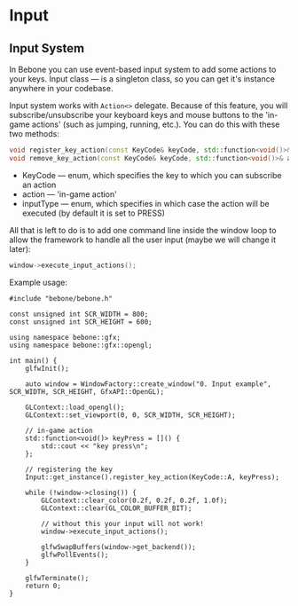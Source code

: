 # Input

## Input System
In Bebone you can use event-based input system to add some actions to your keys. Input class — is a singleton class, so you can get it's instance anywhere in your codebase.

Input system works with ```Action<>``` delegate. Because of this feature, you will subscribe/unsubscribe your keyboard keys and mouse buttons to the 'in-game actions' (such as jumping, running, etc.). You can do this with these two methods:
```c++
void register_key_action(const KeyCode& keyCode, std::function<void()>& action, const InputType& inputType = InputType::PRESS);
void remove_key_action(const KeyCode& keyCode, std::function<void()>& action, const InputType& inputType = InputType::PRESS);
```
* KeyCode — enum, which specifies the key to which you can subscribe an action
* action — 'in-game action'
* inputType — enum, which specifies in which case the action will be executed (by default it is set to PRESS)

All that is left to do is to add one command line inside the window loop to allow the framework to handle all the user input (maybe we will change it later):
```c++
window->execute_input_actions();
```

Example usage:
```с++
#include "bebone/bebone.h"

const unsigned int SCR_WIDTH = 800;
const unsigned int SCR_HEIGHT = 600;

using namespace bebone::gfx;
using namespace bebone::gfx::opengl;

int main() {
    glfwInit();

    auto window = WindowFactory::create_window("0. Input example", SCR_WIDTH, SCR_HEIGHT, GfxAPI::OpenGL);

    GLContext::load_opengl();
    GLContext::set_viewport(0, 0, SCR_WIDTH, SCR_HEIGHT);

    // in-game action
    std::function<void()> keyPress = []() {
        std::cout << "key press\n";
    };

    // registering the key
    Input::get_instance().register_key_action(KeyCode::A, keyPress);

    while (!window->closing()) {
        GLContext::clear_color(0.2f, 0.2f, 0.2f, 1.0f);
        GLContext::clear(GL_COLOR_BUFFER_BIT);

        // without this your input will not work!
        window->execute_input_actions();

        glfwSwapBuffers(window->get_backend());
        glfwPollEvents();
    }

    glfwTerminate();
    return 0;
}
```